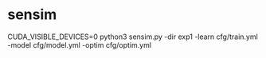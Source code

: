 # sensim

CUDA_VISIBLE_DEVICES=0 python3 sensim.py -dir exp1 -learn cfg/train.yml -model cfg/model.yml -optim cfg/optim.yml
